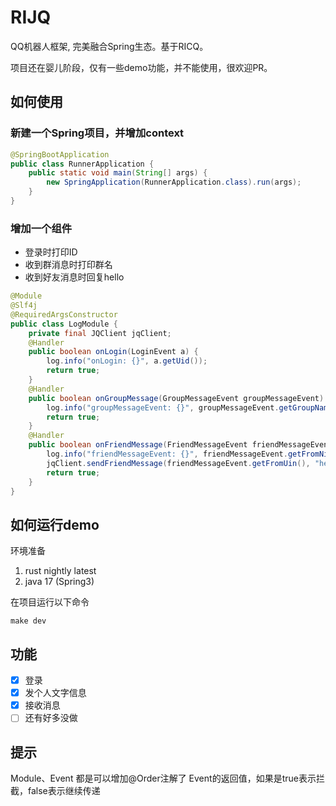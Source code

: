 RIJQ
====

QQ机器人框架, 完美融合Spring生态。基于RICQ。

项目还在婴儿阶段，仅有一些demo功能，并不能使用，很欢迎PR。


## 如何使用

### 新建一个Spring项目，并增加context

```java
@SpringBootApplication
public class RunnerApplication {
	public static void main(String[] args) {
		new SpringApplication(RunnerApplication.class).run(args);
	}
}
```

### 增加一个组件

- 登录时打印ID
- 收到群消息时打印群名
- 收到好友消息时回复hello

```java
@Module
@Slf4j
@RequiredArgsConstructor
public class LogModule {
    private final JQClient jqClient;
    @Handler
    public boolean onLogin(LoginEvent a) {
        log.info("onLogin: {}", a.getUid());
        return true;
    }
    @Handler
    public boolean onGroupMessage(GroupMessageEvent groupMessageEvent) {
        log.info("groupMessageEvent: {}", groupMessageEvent.getGroupName());
        return true;
    }
    @Handler
    public boolean onFriendMessage(FriendMessageEvent friendMessageEvent) {
        log.info("friendMessageEvent: {}", friendMessageEvent.getFromNick());
        jqClient.sendFriendMessage(friendMessageEvent.getFromUin(), "hello");
        return true;
    }
}
```

## 如何运行demo

环境准备

1. rust nightly latest
2. java 17 (Spring3)

在项目运行以下命令

```shell
make dev
```

## 功能

- [x] 登录
- [x] 发个人文字信息
- [x] 接收消息
- [ ] 还有好多没做

## 提示

Module、Event 都是可以增加@Order注解了
Event的返回值，如果是true表示拦截，false表示继续传递
